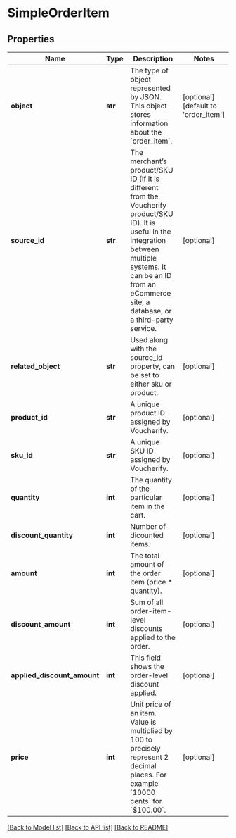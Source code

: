 # SimpleOrderItem


## Properties
Name | Type | Description | Notes
------------ | ------------- | ------------- | -------------
**object** | **str** | The type of object represented by JSON. This object stores information about the &#x60;order_item&#x60;. | [optional] [default to 'order_item']
**source_id** | **str** | The merchant’s product/SKU ID (if it is different from the Voucherify product/SKU ID). It is useful in the integration between multiple systems. It can be an ID from an eCommerce site, a database, or a third-party service. | [optional] 
**related_object** | **str** | Used along with the source_id property, can be set to either sku or product. | [optional] 
**product_id** | **str** | A unique product ID assigned by Voucherify. | [optional] 
**sku_id** | **str** | A unique SKU ID assigned by Voucherify. | [optional] 
**quantity** | **int** | The quantity of the particular item in the cart. | [optional] 
**discount_quantity** | **int** | Number of dicounted items. | [optional] 
**amount** | **int** | The total amount of the order item (price * quantity). | [optional] 
**discount_amount** | **int** | Sum of all order-item-level discounts applied to the order. | [optional] 
**applied_discount_amount** | **int** | This field shows the order-level discount applied. | [optional] 
**price** | **int** | Unit price of an item. Value is multiplied by 100 to precisely represent 2 decimal places. For example &#x60;10000 cents&#x60; for &#x60;$100.00&#x60;. | [optional] 

[[Back to Model list]](../README.md#documentation-for-models) [[Back to API list]](../README.md#documentation-for-api-endpoints) [[Back to README]](../README.md)


